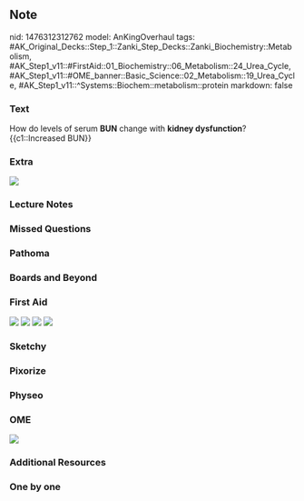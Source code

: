 ## Note
nid: 1476312312762
model: AnKingOverhaul
tags: #AK_Original_Decks::Step_1::Zanki_Step_Decks::Zanki_Biochemistry::Metabolism, #AK_Step1_v11::#FirstAid::01_Biochemistry::06_Metabolism::24_Urea_Cycle, #AK_Step1_v11::#OME_banner::Basic_Science::02_Metabolism::19_Urea_Cycle, #AK_Step1_v11::^Systems::Biochem::metabolism::protein
markdown: false

### Text
<div>
  <div>
    How do levels of serum <b>BUN</b> change with <b>kidney
    dysfunction</b>?
  </div>
  <div>
    {{c1::Increased BUN}}
  </div>
</div>

### Extra
<img src="paste-609253995839998.jpg">

### Lecture Notes


### Missed Questions


### Pathoma


### Boards and Beyond


### First Aid
<img src="tmp5nlPaS.png"> <img src="tmprKyTak.png"> <img src=
"tmpljNfax.png"> <img src="tmpzLIWuH.png">

### Sketchy


### Pixorize


### Physeo


### OME
<div class="ome-widget">
  <a href=
  "https://onlinemeded.org/spa/metabolism/urea-cycle/acquire?ref=anki">
  <img src="_OME_AnkiFlashcards_Lesson_5.png"></a>
</div>

### Additional Resources


### One by one

